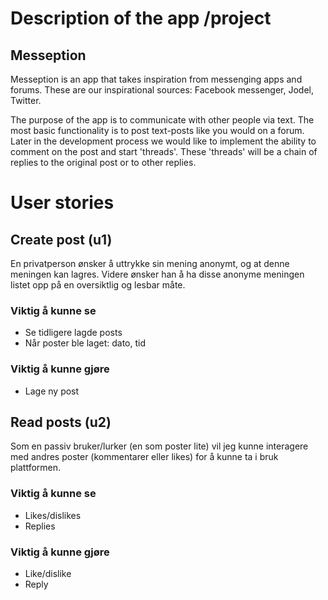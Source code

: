 # Description of the app /project

## Messeption
Messeption is an app that takes inspiration from messenging apps and forums. These are our inspirational sources: Facebook messenger, Jodel, Twitter.

The purpose of the app is to communicate with other people via text. The most basic functionality is to post text-posts like you would on a forum. Later in the development process we would like to implement the ability to comment on the post and start 'threads'. These 'threads' will be a chain of replies to the original post or to other replies.

# User stories

## Create post (u1)

En privatperson ønsker å uttrykke sin mening anonymt, og at denne meningen kan lagres. Videre ønsker han å ha 
disse anonyme meningen listet opp på en oversiktlig og lesbar måte.

### Viktig å kunne se
- Se tidligere lagde posts
- Når poster ble laget: dato, tid

### Viktig å kunne gjøre
- Lage ny post

## Read posts (u2)
Som en passiv bruker/lurker (en som poster lite) vil jeg kunne interagere med andres poster (kommentarer eller likes) for å kunne ta i bruk plattformen.

### Viktig å kunne se
- Likes/dislikes
- Replies

### Viktig å kunne gjøre
- Like/dislike
- Reply

